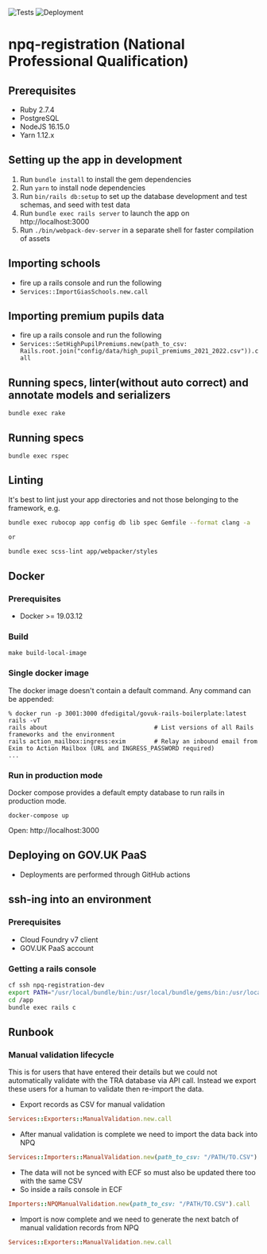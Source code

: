 ![Tests](https://github.com/DFE-Digital/npq-registration/actions/workflows/test.yml/badge.svg)
![Deployment](https://github.com/DFE-Digital/npq-registration/actions/workflows/deploy_to_dev.yml/badge.svg)

# npq-registration (National Professional Qualification)

## Prerequisites

- Ruby 2.7.4
- PostgreSQL
- NodeJS 16.15.0
- Yarn 1.12.x

## Setting up the app in development

1. Run `bundle install` to install the gem dependencies
2. Run `yarn` to install node dependencies
3. Run `bin/rails db:setup` to set up the database development and test schemas, and seed with test data
4. Run `bundle exec rails server` to launch the app on http://localhost:3000
5. Run `./bin/webpack-dev-server` in a separate shell for faster compilation of assets

## Importing schools

- fire up a rails console and run the following
- `Services::ImportGiasSchools.new.call`

## Importing premium pupils data

- fire up a rails console and run the following
- `Services::SetHighPupilPremiums.new(path_to_csv: Rails.root.join("config/data/high_pupil_premiums_2021_2022.csv")).call`

## Running specs, linter(without auto correct) and annotate models and serializers
```
bundle exec rake
```

## Running specs
```
bundle exec rspec
```

## Linting

It's best to lint just your app directories and not those belonging to the framework, e.g.

```bash
bundle exec rubocop app config db lib spec Gemfile --format clang -a

or

bundle exec scss-lint app/webpacker/styles
```

## Docker

### Prerequisites
- Docker >= 19.03.12

### Build
```
make build-local-image
```

### Single docker image
The docker image doesn't contain a default command. Any command can be appended:
```
% docker run -p 3001:3000 dfedigital/govuk-rails-boilerplate:latest rails -vT
rails about                              # List versions of all Rails frameworks and the environment
rails action_mailbox:ingress:exim        # Relay an inbound email from Exim to Action Mailbox (URL and INGRESS_PASSWORD required)
...
```

### Run in production mode
Docker compose provides a default empty database to run rails in production mode.

```
docker-compose up
```

Open: http://localhost:3000

## Deploying on GOV.UK PaaS

- Deployments are performed through GitHub actions

## ssh-ing into an environment

### Prerequisites

- Cloud Foundry v7 client
- GOV.UK PaaS account

### Getting a rails console

```sh
cf ssh npq-registration-dev
export PATH="/usr/local/bundle/bin:/usr/local/bundle/gems/bin:/usr/local/bin:$PATH"
cd /app
bundle exec rails c
```

## Runbook

### Manual validation lifecycle

This is for users that have entered their details but we could not automatically validate with the TRA database via API call. Instead we export these users for a human to validate then re-import the data.

- Export records as CSV for manual validation
```ruby
Services::Exporters::ManualValidation.new.call
```
- After manual validation is complete we need to import the data back into NPQ
```ruby
Services::Importers::ManualValidation.new(path_to_csv: "/PATH/TO.CSV").call
```
- The data will not be synced with ECF so must also be updated there too with the same CSV
- So inside a rails console in ECF
```ruby
Importers::NPQManualValidation.new(path_to_csv: "/PATH/TO.CSV").call
```
- Import is now complete and we need to generate the next batch of manual validation records from NPQ
```ruby
Services::Exporters::ManualValidation.new.call
```

